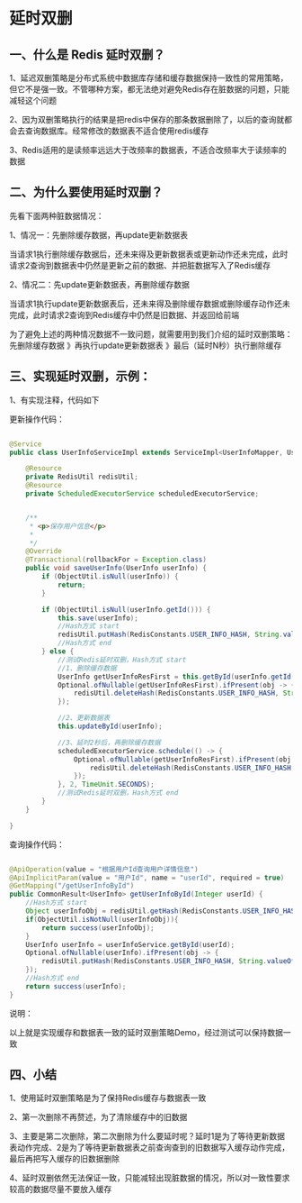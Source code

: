 # 延时双删

## 一、什么是 Redis 延时双删？

1、延迟双删策略是分布式系统中数据库存储和缓存数据保持一致性的常用策略，但它不是强一致。不管哪种方案，都无法绝对避免Redis存在脏数据的问题，只能减轻这个问题

2、因为双删策略执行的结果是把redis中保存的那条数据删除了，以后的查询就都会去查询数据库。经常修改的数据表不适合使用redis缓存

3、Redis适用的是读频率远远大于改频率的数据表，不适合改频率大于读频率的数据

## 二、为什么要使用延时双删？

先看下面两种脏数据情况：

1、情况一：先删除缓存数据，再update更新数据表

当请求1执行删除缓存数据后，还未来得及更新数据表或更新动作还未完成，此时请求2查询到数据表中仍然是更新之前的数据、并把脏数据写入了Redis缓存

2、情况二：先update更新数据表，再删除缓存数据

当请求1执行update更新数据表后，还未来得及删除缓存数据或删除缓存动作还未完成，此时请求2查询到Redis缓存中仍然是旧数据、并返回给前端

为了避免上述的两种情况数据不一致问题，就需要用到我们介绍的延时双删策略：先删除缓存数据 》再执行update更新数据表 》最后（延时N秒）执行删除缓存

## 三、实现延时双删，示例：

1、有实现注释，代码如下

更新操作代码：

```java

@Service
public class UserInfoServiceImpl extends ServiceImpl<UserInfoMapper, UserInfo> implements UserInfoService {

    @Resource
    private RedisUtil redisUtil;
    @Resource
    private ScheduledExecutorService scheduledExecutorService;


    /**
     * <p>保存用户信息</p>
     *
     */
    @Override
    @Transactional(rollbackFor = Exception.class)
    public void saveUserInfo(UserInfo userInfo) {
        if (ObjectUtil.isNull(userInfo)) {
            return;
        }

        if (ObjectUtil.isNull(userInfo.getId())) {
            this.save(userInfo);
            //Hash方式 start
            redisUtil.putHash(RedisConstants.USER_INFO_HASH, String.valueOf(userInfo.getId()), userInfo);
            //Hash方式 end
        } else {
            //测试Redis延时双删，Hash方式 start
            //1、删除缓存数据
            UserInfo getUserInfoResFirst = this.getById(userInfo.getId());
            Optional.ofNullable(getUserInfoResFirst).ifPresent(obj -> {
                redisUtil.deleteHash(RedisConstants.USER_INFO_HASH, String.valueOf(obj.getId()));
            });

            //2、更新数据表
            this.updateById(userInfo);

            //3、延时2秒后，再删除缓存数据
            scheduledExecutorService.schedule(() -> {
                Optional.ofNullable(getUserInfoResFirst).ifPresent(obj -> {
                    redisUtil.deleteHash(RedisConstants.USER_INFO_HASH, String.valueOf(obj.getId()));
                });
            }, 2, TimeUnit.SECONDS);
            //测试Redis延时双删，Hash方式 end
        }
    }

}
```

查询操作代码：

```java

@ApiOperation(value = "根据用户Id查询用户详情信息")
@ApiImplicitParam(value = "用户Id", name = "userId", required = true)
@GetMapping("/getUserInfoById")
public CommonResult<UserInfo> getUserInfoById(Integer userId) {
    //Hash方式 start
    Object userInfoObj = redisUtil.getHash(RedisConstants.USER_INFO_HASH, String.valueOf(userId));
    if(ObjectUtil.isNotNull(userInfoObj)){
        return success(userInfoObj);
    }
    UserInfo userInfo = userInfoService.getById(userId);
    Optional.ofNullable(userInfo).ifPresent(obj -> {
        redisUtil.putHash(RedisConstants.USER_INFO_HASH, String.valueOf(userId), obj);
    });
    //Hash方式 end
    return success(userInfo);
}
```

说明：

以上就是实现缓存和数据表一致的延时双删策略Demo，经过测试可以保持数据一致

## 四、小结

1、使用延时双删策略是为了保持Redis缓存与数据表一致

2、第一次删除不再赘述，为了清除缓存中的旧数据

3、主要是第二次删除，第二次删除为什么要延时呢？延时1是为了等待更新数据表动作完成、2是为了等待更新数据表之前查询查到的旧数据写入缓存动作完成，最后再把写入缓存的旧数据删除

4、延时双删依然无法保证一致，只能减轻出现脏数据的情况，所以对一致性要求较高的数据尽量不要放入缓存
